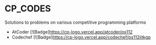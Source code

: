 # CP_CODES
Solutions to problems on various competitive programming platforms
* AtCoder [![Badge]https://cp-logo.vercel.app/atcoder/ps112
* Codechef [![Badge]https://cp-logo.vercel.app/codechef/ps112iitkgp
